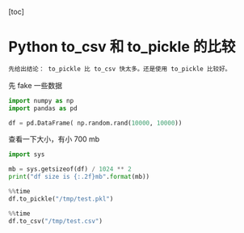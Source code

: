 [toc]

# Python to_csv 和 to_pickle 的比较

```python
先给出结论： to_pickle 比 to_csv 快太多。还是使用 to_pickle 比较好。
```

先 fake 一些数据

```python
import numpy as np
import pandas as pd

df = pd.DataFrame( np.random.rand(10000, 10000))
```

查看一下大小，有小 700 mb

```python
import sys

mb = sys.getsizeof(df) / 1024 ** 2
print("df size is {:.2f}mb".format(mb))
```

```python
%%time
df.to_pickle("/tmp/test.pkl")
```

```python
%%time
df.to_csv("/tmp/test.csv")
```
